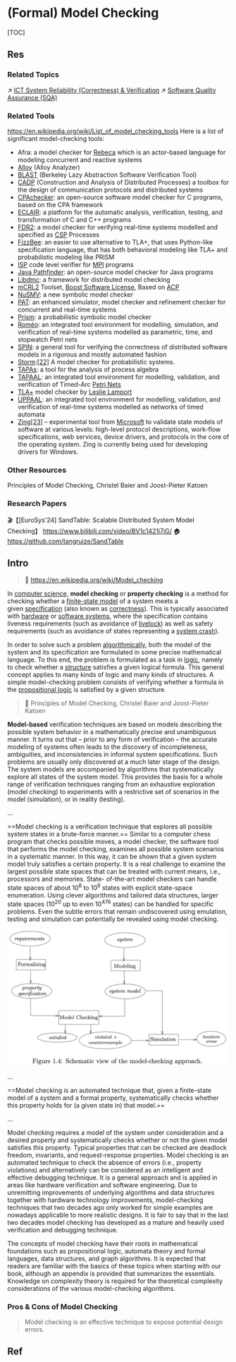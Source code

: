 # (Formal) Model Checking

[TOC]



## Res
### Related Topics
↗ [ICT System Reliability (Correctness) & Verification](../../../../../⛈️%20Risk%20Management/🦟%20Vulnerabilities/ICT%20System%20Reliability%20(Correctness)%20&%20Verification.md)
↗ [Software Quality Assurance (SQA)](../../../../../../Software%20Engineering/🎭%20Software%20Quality%20Assurance%20(SQA)/Software%20Quality%20Assurance%20(SQA).md)


### Related Tools
https://en.wikipedia.org/wiki/List_of_model_checking_tools
Here is a list of significant model-checking tools:
- Afra: a model checker for [Rebeca](https://en.wikipedia.org/wiki/Rebeca_\(programming_language\) "Rebeca (programming language)") which is an actor-based language for modeling concurrent and reactive systems
- [Alloy](https://en.wikipedia.org/wiki/Alloy_\(specification_language\) "Alloy (specification language)") (Alloy Analyzer)
- [BLAST](https://en.wikipedia.org/wiki/BLAST_model_checker "BLAST model checker") (Berkeley Lazy Abstraction Software Verification Tool)
- [CADP](https://en.wikipedia.org/wiki/CADP "CADP") (Construction and Analysis of Distributed Processes) a toolbox for the design of communication protocols and distributed systems
- [CPAchecker](https://en.wikipedia.org/wiki/CPAchecker "CPAchecker"): an open-source software model checker for C programs, based on the CPA framework
- [ECLAIR](https://en.wikipedia.org/wiki/ECLAIR "ECLAIR"): a platform for the automatic analysis, verification, testing, and transformation of C and C++ programs
- [FDR2](https://en.wikipedia.org/wiki/FDR2 "FDR2"): a model checker for verifying real-time systems modelled and specified as [CSP](https://en.wikipedia.org/wiki/Communicating_sequential_processes "Communicating sequential processes") Processes
- [FizzBee](https://en.wikipedia.org/w/index.php?title=FizzBee&action=edit&redlink=1 "FizzBee (page does not exist)"): an easier to use alternative to TLA+, that uses Python-like specification language, that has both behavioral modeling like TLA+ and probabilistic modeling like PRISM
- [ISP](https://en.wikipedia.org/wiki/ISP_Formal_Verification_Tool "ISP Formal Verification Tool") code level verifier for [MPI](https://en.wikipedia.org/wiki/Message_Passing_Interface "Message Passing Interface") programs
- [Java Pathfinder](https://en.wikipedia.org/wiki/Java_Pathfinder "Java Pathfinder"): an open-source model checker for Java programs
- [Libdmc](https://en.wikipedia.org/wiki/Libdmc "Libdmc"): a framework for distributed model checking
- [mCRL2](https://en.wikipedia.org/wiki/MCRL2 "MCRL2") Toolset, [Boost Software License](https://en.wikipedia.org/wiki/Boost_Software_License "Boost Software License"), Based on [ACP](https://en.wikipedia.org/wiki/Algebra_of_Communicating_Processes "Algebra of Communicating Processes")
- [NuSMV](https://en.wikipedia.org/wiki/NuSMV "NuSMV"): a new symbolic model checker
- [PAT](https://en.wikipedia.org/wiki/PAT_\(model_checker\) "PAT (model checker)"): an enhanced simulator, model checker and refinement checker for concurrent and real-time systems
- [Prism](https://en.wikipedia.org/wiki/PRISM_\(model_checker\) "PRISM (model checker)"): a probabilistic symbolic model checker
- [Roméo](https://en.wikipedia.org/wiki/Romeo_Model_Checker "Romeo Model Checker"): an integrated tool environment for modelling, simulation, and verification of real-time systems modelled as parametric, time, and stopwatch Petri nets
- [SPIN](https://en.wikipedia.org/wiki/SPIN_model_checker "SPIN model checker"): a general tool for verifying the correctness of distributed software models in a rigorous and mostly automated fashion
- [Storm](https://en.wikipedia.org/w/index.php?title=STORM_\(model_checker\)&action=edit&redlink=1 "STORM (model checker) (page does not exist)"):[[22]](https://en.wikipedia.org/wiki/Model_checking#cite_note-22) A model checker for probabilistic systems.
- [TAPAs](https://en.wikipedia.org/wiki/TAPAs_model_checker "TAPAs model checker"): a tool for the analysis of process algebra
- [TAPAAL](https://en.wikipedia.org/wiki/TAPAAL "TAPAAL"): an integrated tool environment for modelling, validation, and verification of Timed-Arc [Petri Nets](https://en.wikipedia.org/wiki/Petri_Nets "Petri Nets")
- [TLA+](https://en.wikipedia.org/wiki/TLA%2B "TLA+") model checker by [Leslie Lamport](https://en.wikipedia.org/wiki/Leslie_Lamport "Leslie Lamport")
- [UPPAAL](https://en.wikipedia.org/wiki/UPPAAL "UPPAAL"): an integrated tool environment for modelling, validation, and verification of real-time systems modelled as networks of timed automata
- [Zing](https://en.wikipedia.org/w/index.php?title=Zing_\(model-checker\)&action=edit&redlink=1 "Zing (model-checker) (page does not exist)")[[23]](https://en.wikipedia.org/wiki/Model_checking#cite_note-23) – experimental tool from [Microsoft](https://en.wikipedia.org/wiki/Microsoft "Microsoft") to validate state models of software at various levels: high-level protocol descriptions, work-flow specifications, web services, device drivers, and protocols in the core of the operating system. Zing is currently being used for developing drivers for Windows.


### Other Resources
Principles of Model Checking, Christel Baier and Joost-Pieter Katoen


### Research Papers
🎬【\[EuroSys'24\] SandTable: Scalable Distributed System Model Checking】 https://www.bilibili.com/video/BV1c1421i7iG/
🏠 https://github.com/tangruize/SandTable



## Intro
> 🔗 https://en.wikipedia.org/wiki/Model_checking

In [computer science](https://en.wikipedia.org/wiki/Computer_science "Computer science"), **model checking** or **property checking** is a method for checking whether a [finite-state model](https://en.wikipedia.org/wiki/Finite-state_machine "Finite-state machine") of a system meets a given [specification](https://en.wikipedia.org/wiki/Formal_specification "Formal specification") (also known as [correctness](https://en.wikipedia.org/wiki/Correctness_\(computer_science\) "Correctness (computer science)")). This is typically associated with [hardware](https://en.wikipedia.org/wiki/Computer_hardware "Computer hardware") or [software systems](https://en.wikipedia.org/wiki/Software_system "Software system"), where the specification contains liveness requirements (such as avoidance of [livelock](https://en.wikipedia.org/wiki/Livelock "Livelock")) as well as safety requirements (such as avoidance of states representing a [system crash](https://en.wikipedia.org/wiki/System_crash "System crash")).

In order to solve such a problem [algorithmically](https://en.wikipedia.org/wiki/Algorithm "Algorithm"), both the model of the system and its specification are formulated in some precise mathematical language. To this end, the problem is formulated as a task in [logic](https://en.wikipedia.org/wiki/Logic "Logic"), namely to check whether a [structure](https://en.wikipedia.org/wiki/Structure_\(mathematical_logic\) "Structure (mathematical logic)") satisfies a given logical formula. This general concept applies to many kinds of logic and many kinds of structures. A simple model-checking problem consists of verifying whether a formula in the [propositional logic](https://en.wikipedia.org/wiki/Propositional_logic "Propositional logic") is satisfied by a given structure.


> 📖 Principles of Model Checking, Christel Baier and Joost-Pieter Katoen

**Model-based** verification techniques are based on models describing the possible system behavior in a mathematically precise and unambiguous manner. It turns out that – prior to any form of verification – the accurate modeling of systems often leads to the discovery of incompleteness, ambiguities, and inconsistencies in informal system specifications. Such problems are usually only discovered at a much later stage of the design. The system models are accompanied by algorithms that systematically explore all states of the system model. This provides the basis for a whole range of verification techniques ranging from an exhaustive exploration (model checking) to experiments with a restrictive set of scenarios in the model (simulation), or in reality (testing).

...

==Model checking is a verification technique that explores all possible system states in a
brute-force manner.== Similar to a computer chess program that checks possible moves, a
model checker, the software tool that performs the model checking, examines all possible
system scenarios in a systematic manner. In this way, it can be shown that a given system
model truly satisfies a certain property. It is a real challenge to examine the largest possible
state spaces that can be treated with current means, i.e., processors and memories. State-
of-the-art model checkers can handle state spaces of about $10^8$ to $10^9$ states with explicit
state-space enumeration. Using clever algorithms and tailored data structures, larger state
spaces ($10^{20}$ up to even $10^{476}$ states) can be handled for specific problems. Even the subtle
errors that remain undiscovered using emulation, testing and simulation can potentially
be revealed using model checking.

![|600](../../../../../../../Assets/Pics/Screenshot%202025-08-29%20at%2015.57.08.png)

...

==Model checking is an automated technique that, given a finite-state model of a system and a formal property, systematically checks whether this property holds for (a given state in) that model.==

...

Model checking requires a model of the system under consideration and a desired property and systematically checks whether or not the given model satisfies this property. Typical properties that can be checked are deadlock freedom, invariants, and request-response properties. Model checking is an automated technique to check the absence of errors (i.e., property violations) and alternatively can be considered as an intelligent and effective debugging technique. It is a general approach and is applied in areas like hardware verification and software engineering. Due to unremitting improvements of underlying algorithms and data structures together with hardware technology improvements, model-checking techniques that two decades ago only worked for simple examples are nowadays applicable to more realistic designs. It is fair to say that in the last two decades model checking has developed as a mature and heavily used verification and debugging technique.

The concepts of model checking have their roots in mathematical foundations such as propositional logic, automata theory and formal languages, data structures, and graph algorithms. It is expected that readers are familiar with the basics of these topics when starting with our book, although an appendix is provided that summarizes the essentials. Knowledge on complexity theory is required for the theoretical complexity considerations of the various model-checking algorithms.


### Pros & Cons of Model Checking
> Model checking is an effective technique to expose potential design errors.



## Ref
